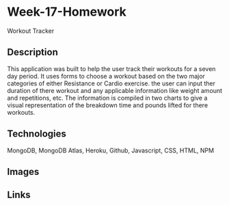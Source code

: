 # Week-17-Homework
Workout Tracker 


## Description 

This application was built to help the user track their workouts for a seven day period.  It uses forms to choose a workout based on the two major categories of either Resistance or Cardio exercise.  the user can input ther duration of there workout and any applicable information like weight amount and repetitions, etc.  The information is compiled in two charts to give a visual representation of the breakdown time and pounds lifted for there workouts.  

## Technologies 

MongoDB, MongoDB Atlas, Heroku, Github, Javascript, CSS, HTML, NPM 

## Images 

## Links
